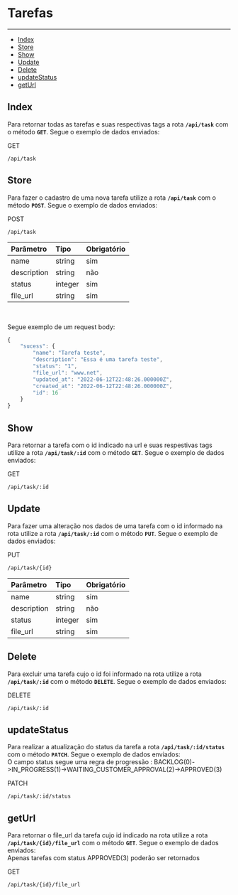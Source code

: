 # Tarefas

---

* [Index](#section-0)
* [Store](#section-1)
* [Show](#section-2)
* [Update](#section-3)
* [Delete](#section-4)
* [updateStatus](#section-5)
* [getUrl](#section-6)

<a name="section-0"></a>


## Index

Para retornar todas as tarefas e suas respectivas tags a rota **`/api/task`** com o método **`GET`**. Segue o exemplo de dados enviados:

<larecipe-badge type="primary">GET</larecipe-badge>

```http
/api/task
```


<a name="section-1"></a>


## Store

Para fazer o cadastro de uma nova tarefa utilize a rota **`/api/task`** com o método **`POST`**. Segue o exemplo de dados enviados:

<larecipe-badge type="primary">POST</larecipe-badge>

```http
/api/task
```

| Parâmetro      | Tipo   | Obrigatório
| :-             | :-     | :-
| name           | string | sim
| description    | string | não
| status         | integer| sim
| file_url       | string | sim
<br>

Segue exemplo de um request body:

```javascript
{
    "sucess": {
        "name": "Tarefa teste",
        "description": "Essa é uma tarefa teste",
        "status": "1",
        "file_url": "www.net",
        "updated_at": "2022-06-12T22:48:26.000000Z",
        "created_at": "2022-06-12T22:48:26.000000Z",
        "id": 16
    }
}
```

<a name="section-2"></a>


## Show

Para retornar a tarefa com o id indicado na url e suas respestivas tags utilize a rota **`/api/task/:id`** com o método **`GET`**. Segue o exemplo de dados enviados:

<larecipe-badge type="primary">GET</larecipe-badge>

```http
/api/task/:id
```

<a name="section-3"></a>


## Update

Para fazer uma alteração nos dados de uma tarefa com o id informado na rota utilize a rota **`/api/task/:id`** com o método **`PUT`**. Segue o exemplo de dados enviados:

<larecipe-badge type="primary">PUT</larecipe-badge>

```http
/api/task/{id}
```

| Parâmetro      | Tipo   | Obrigatório
| :-             | :-     | :-
| name           | string | sim
| description    | string | não
| status         | integer| sim
| file_url       | string | sim


<a name="section-4"></a>

## Delete

Para excluir uma tarefa cujo o id foi informado na rota utilize a rota **`/api/task/:id`** com o método **`DELETE`**. Segue o exemplo de dados enviados:

<larecipe-badge type="primary">DELETE</larecipe-badge>

```http
/api/task/:id
```

<a name="section-5"></a>

## updateStatus

Para realizar a atualização do status da tarefa a rota **`/api/task/:id/status`** com o método **`PATCH`**. Segue o exemplo de dados enviados:<br>
O campo status segue uma regra de progressão : BACKLOG(0)->IN_PROGRESS(1)->WAITING_CUSTOMER_APPROVAL(2)->APPROVED(3)

<larecipe-badge type="primary">PATCH</larecipe-badge>

```http
/api/task/:id/status
```

<a name="section-6"></a>


## getUrl

Para retornar o file_url da tarefa cujo id indicado na rota utilize a rota **`/api/task/{id}/file_url`** com o método **`GET`**. Segue o exemplo de dados enviados:<br>
Apenas tarefas com status APPROVED(3) poderão ser retornados

<larecipe-badge type="primary">GET</larecipe-badge>

```http
/api/task/{id}/file_url
```
